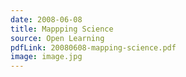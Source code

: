 ```yaml
---
date: 2008-06-08
title: Mappping Science
source: Open Learning
pdfLink: 20080608-mapping-science.pdf
image: image.jpg
---
```

